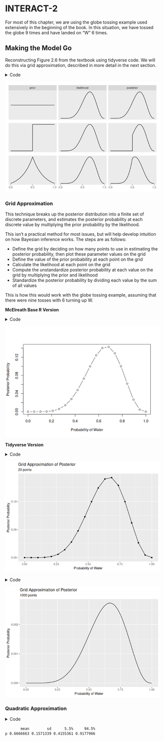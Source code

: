 # INTERACT-2

For most of this chapter, we are using the globe tossing example used
extensively in the beginning of the book. In this situation, we have
tossed the globe 9 times and have landed on “W” 6 times.

## Making the Model Go

Reconstructing Figure 2.6 from the textbook using tidyverse code. We
will do this via grid approximation, described in more detail in the
next section.

<details>
<summary>Code</summary>

``` r
sequence_length <- 1e3

d <-
  tibble(probability = seq(from = 0, to = 1, length.out = sequence_length)) %>%
  expand_grid(row = c("flat", "stepped", "Laplace")) %>%
  arrange(row, probability) %>%
  mutate(
    prior = ifelse(row == "flat", 1,
      ifelse(row == "stepped", rep(0:1, each = sequence_length / 2),
        exp(-abs(probability - 0.5) / .25) / (2 * 0.25)
      )
    ),
    likelihood = dbinom(x = 6, size = 9, prob = probability)
  ) %>%
  group_by(row) %>%
  mutate(posterior = prior * likelihood / sum(prior * likelihood)) %>%
  pivot_longer(prior:posterior) %>%
  ungroup() %>%
  mutate(
    name = factor(name, levels = c("prior", "likelihood", "posterior")),
    row = factor(row, levels = c("flat", "stepped", "Laplace"))
  )

p1 <-
  d %>%
  filter(row == "flat") %>%
  ggplot(aes(x = probability, y = value)) +
  geom_line() +
  scale_x_continuous(NULL, breaks = NULL) +
  scale_y_continuous(NULL, breaks = NULL) +
  theme(panel.grid = element_blank()) +
  facet_wrap(~name, scales = "free_y")


p2 <-
  d %>%
  filter(row == "stepped") %>%
  ggplot(aes(x = probability, y = value)) +
  geom_line() +
  scale_x_continuous(NULL, breaks = NULL) +
  scale_y_continuous(NULL, breaks = NULL) +
  theme(
    panel.grid = element_blank(),
    strip.background = element_blank(),
    strip.text = element_blank()
  ) +
  facet_wrap(~name, scales = "free_y")

p3 <-
  d %>%
  filter(row == "Laplace") %>%
  ggplot(aes(x = probability, y = value)) +
  geom_line() +
  scale_x_continuous(NULL, breaks = c(0, .5, 1)) +
  scale_y_continuous(NULL, breaks = NULL) +
  theme(
    panel.grid = element_blank(),
    strip.background = element_blank(),
    strip.text = element_blank()
  ) +
  facet_wrap(~name, scales = "free_y")

# combine
library(patchwork)
p1 / p2 / p3
```

</details>

![](quarto_files/figure-commonmark/unnamed-chunk-2-1.png)

### Grid Approximation

This technique breaks up the posterior distribution into a finite set of
discrete parameters, and estimates the posterior probability at each
discrete value by multiplying the prior probability by the likelihood.

This isn’t a practical method for most issues, but will help develop
intuition on how Bayesian inference works. The steps are as follows:

- Define the grid by deciding on how many points to use in estimating
  the posterior probability, then plot these parameter values on the
  grid
- Define the value of the prior probability at each point on the grid
- Calculate the likelihood at each point on the grid
- Compute the unstandardize posterior probability at each value on the
  grid by multiplying the prior and likelihood
- Standardize the posterior probability by dividing each value by the
  sum of all values

This is how this would work with the globe tossing example, assuming
that there were nine tosses with 6 turning up W.

**McElreath Base R Version**

<details>
<summary>Code</summary>

``` r
# Define grid
p_grid <- seq(from = 0, to = 1, length.out = 20)

# Define prior at each point on the grid
prior <- rep(1, 20)

# Calculate the likelihood at each point on the grid
likelihood <- dbinom(6, size = 9, prob = p_grid)

# Compute unstandardized posterior
unstd_posterior <- likelihood * prior

# Standardize posterior
std_posterior <- unstd_posterior / sum(unstd_posterior)

plot(p_grid, std_posterior,
  type = "b",
  xlab = "Probability of Water", ylab = "Posterior Probability"
)
```

</details>

![](quarto_files/figure-commonmark/unnamed-chunk-3-1.png)

**Tidyverse Version**

<details>
<summary>Code</summary>

``` r
d <- tibble(
  probability = seq(from = 0, to = 1, length.out = 20),
  prior = 1
) |>
  mutate(likelihood = dbinom(6, size = 9, prob = probability)) |>
  mutate(unstd.posterior = prior * likelihood) |>
  mutate(std.posterior = unstd.posterior / sum(unstd.posterior))

d1000 <- tibble(
  probability = seq(from = 0, to = 1, length.out = 1000),
  prior = 1
) |>
  mutate(likelihood = dbinom(6, size = 9, prob = probability)) |>
  mutate(unstd.posterior = prior * likelihood) |>
  mutate(std.posterior = unstd.posterior / sum(unstd.posterior))

d.plot.20 <- d |>
  ggplot(aes(x = probability, y = std.posterior)) +
  geom_point() +
  geom_line() +
  labs(
    title = "Grid Approximation of Posterior",
    subtitle = "20 points",
    x = "Probability of Water",
    y = "Posterior Probability"
  )

d.plot.1000 <- d1000 |>
  ggplot(aes(x = probability, y = std.posterior)) +
  # geom_point() +
  geom_line() +
  labs(
    title = "Grid Approximation of Posterior",
    subtitle = "1000 points",
    x = "Probability of Water",
    y = "Posterior Probability"
  )

d.plot.20
```

</details>

![](quarto_files/figure-commonmark/unnamed-chunk-4-1.png)

<details>
<summary>Code</summary>

``` r
d.plot.1000
```

</details>

![](quarto_files/figure-commonmark/unnamed-chunk-4-2.png)

### Quadratic Approximation

<details>
<summary>Code</summary>

``` r
globe.qa <- quap(
  alist(
    W ~ dbinom(W + L, p),
    p ~ dunif(0, 1)
  ),
  data = list(W = 6, L = 3)
)

# display summary of quadratic approximation
precis(globe.qa)
```

</details>

           mean        sd      5.5%     94.5%
    p 0.6666663 0.1571339 0.4155361 0.9177966
